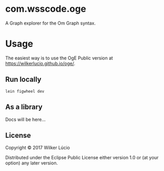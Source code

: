 # com.wsscode.oge

A Graph explorer for the Om Graph syntax.

# Usage

The easiest way is to use the OgE Public version at https://wilkerlucio.github.io/oge/.

## Run locally

```
lein figwheel dev
```

## As a library

Docs will be here...

## License

Copyright © 2017 Wilker Lúcio

Distributed under the Eclipse Public License either version 1.0 or (at
your option) any later version.
